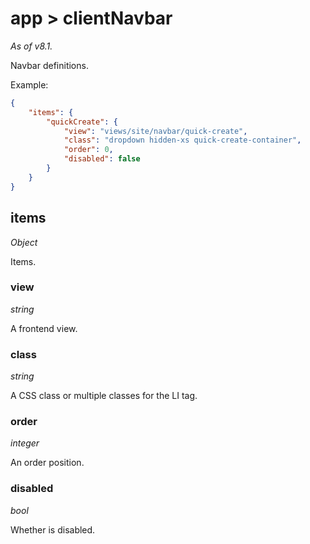 # app > clientNavbar

*As of v8.1.*

Navbar definitions.

Example:

```json
{
    "items": {
        "quickCreate": {
            "view": "views/site/navbar/quick-create",
            "class": "dropdown hidden-xs quick-create-container",
            "order": 0,
            "disabled": false
        }
    }
}
```

## items

*Object*

Items.

### view

*string*

A frontend view.

### class

*string*

A CSS class or multiple classes for the LI tag.

### order

*integer*

An order position.

### disabled

*bool*

Whether is disabled.



